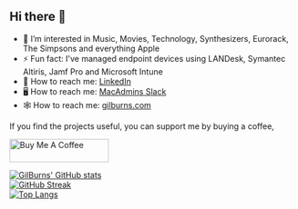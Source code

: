 ## Hi there 👋

- 👀 I’m interested in Music, Movies, Technology, Synthesizers, Eurorack, The Simpsons and everything Apple
- ⚡ Fun fact: I've managed endpoint devices using LANDesk, Symantec Altiris, Jamf Pro and Microsoft Intune
- 🔗 How to reach me: [LinkedIn](https://www.linkedin.com/in/gilburns)
- 🖥 How to reach me: [MacAdmins Slack](https://macadmins.slack.com/team/U069Z4N5Q)
- 🕸 How to reach me: [gilburns.com](https://gilburns.com)

If you find the projects useful, you can support me by buying a coffee,

<a href="https://buymeacoffee.com/gilburns" target="_blank"><img src="https://cdn.buymeacoffee.com/buttons/default-orange.png" alt="Buy Me A Coffee" height="41" width="174"></a>


[![GilBurns' GitHub stats](https://vercel.gilburns.com/api?username=gilburns&show_icons=true&theme=transparent&rank_icon=github)](https://github.com/gilburns)  
[![GitHub Streak](http://github-readme-streak-stats.herokuapp.com?user=gilburns&theme=transparent)](https://git.io/streak-stats)  
[![Top Langs](https://vercel.gilburns.com/api/top-langs/?username=gilburns&layout=compact&hide=html)](https://github.com/gilburns/)  


<!--
**gilburns/gilburns** is a ✨ _special_ ✨ repository because its `README.md` (this file) appears on your GitHub profile.

Here are some ideas to get you started:

- 🔭 I’m currently working on ...
- 🌱 I’m currently learning ...
- 👯 I’m looking to collaborate on ...
- 🤔 I’m looking for help with ...
- 💬 Ask me about ...
- 📫 How to reach me: ...
- 😄 Pronouns: ...
- ⚡ Fun fact: ...
-->
